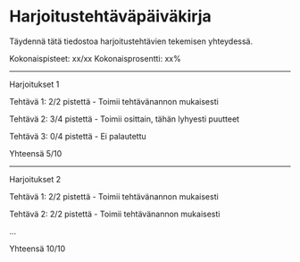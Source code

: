 # Harjoitustehtäväpäiväkirja

Täydennä tätä tiedostoa harjoitustehtävien tekemisen yhteydessä.

Kokonaispisteet: xx/xx
Kokonaisprosentti: xx%

-----------------

Harjoitukset 1

Tehtävä 1: 2/2 pistettä - Toimii tehtävänannon mukaisesti

Tehtävä 2: 3/4 pistettä - Toimii osittain, tähän lyhyesti puutteet

Tehtävä 3: 0/4 pistettä - Ei palautettu

Yhteensä 5/10

------------------

Harjoitukset 2

Tehtävä 1: 2/2 pistettä - Toimii tehtävänannon mukaisesti

Tehtävä 2: 2/2 pistettä - Toimii tehtävänannon mukaisesti

...

Yhteensä 10/10


